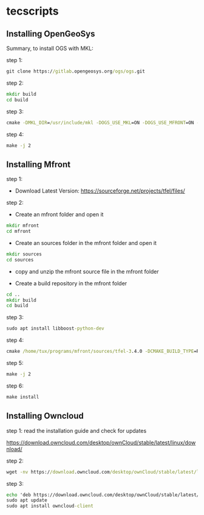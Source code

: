 # tecscripts
## Installing OpenGeoSys
Summary, 
to install OGS with MKL:
 
step 1:
```bat
git clone https://gitlab.opengeosys.org/ogs/ogs.git
```
step 2: 
```bat
mkdir build
cd build
```
step 3: 
```bat
cmake -DMKL_DIR=/usr/include/mkl -DOGS_USE_MKL=ON -DOGS_USE_MFRONT=ON -DCMAKE_BUILD_TYPE=Release ../ogs

```
step 4:
```bat
make -j 2
```

## Installing Mfront 
step 1:
- Download Latest Version:
https://sourceforge.net/projects/tfel/files/ 

step 2:
- Create an mfront folder and open it
```bat
mkdir mfront
cd mfront
```
- Create an sources folder in the mfront folder and open it
```bat
mkdir sources
cd sources
```
- copy and unzip the mfront source file in the mfront folder 

- Create a build repository in the mfront folder 
```bat
cd ..
mkdir build
cd build
```

step 3: 
```bat
sudo apt install libboost-python-dev
```
step 4: 
```bat
cmake /home/tux/programs/mfront/sources/tfel-3.4.0 -DCMAKE_BUILD_TYPE=Release -Denable-fortran=ON -Denable-python-bindings=ON -DCMAKE_INSTALL_PREFIX=/home/tux/programs/mfront/build

```
step 5:
```bat
make -j 2
```
step 6:
```bat
make install
```
## Installing Owncloud 
step 1: read the installation guide and check for updates

https://download.owncloud.com/desktop/ownCloud/stable/latest/linux/download/

step 2:
```bat
wget -nv https://download.owncloud.com/desktop/ownCloud/stable/latest/linux/Ubuntu_20.10/Release.key -O - | sudo apt-key add -
```

step 3:
```bat
echo 'deb https://download.owncloud.com/desktop/ownCloud/stable/latest/linux/Ubuntu_20.10/ /' | sudo tee -a /etc/apt/sources.list.d/owncloud.list
sudo apt update
sudo apt install owncloud-client
```

